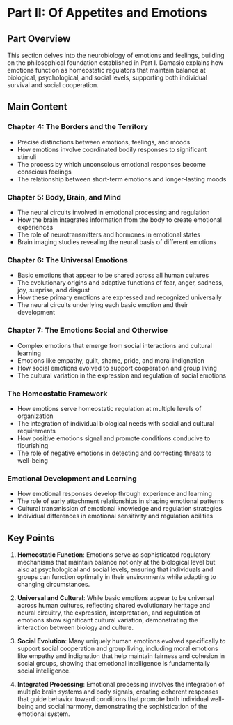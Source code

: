 # Part II: Of Appetites and Emotions

## Part Overview
This section delves into the neurobiology of emotions and feelings, building on the philosophical foundation established in Part I. Damasio explains how emotions function as homeostatic regulators that maintain balance at biological, psychological, and social levels, supporting both individual survival and social cooperation.

## Main Content

### Chapter 4: The Borders and the Territory
- Precise distinctions between emotions, feelings, and moods
- How emotions involve coordinated bodily responses to significant stimuli
- The process by which unconscious emotional responses become conscious feelings
- The relationship between short-term emotions and longer-lasting moods

### Chapter 5: Body, Brain, and Mind
- The neural circuits involved in emotional processing and regulation
- How the brain integrates information from the body to create emotional experiences
- The role of neurotransmitters and hormones in emotional states
- Brain imaging studies revealing the neural basis of different emotions

### Chapter 6: The Universal Emotions
- Basic emotions that appear to be shared across all human cultures
- The evolutionary origins and adaptive functions of fear, anger, sadness, joy, surprise, and disgust
- How these primary emotions are expressed and recognized universally
- The neural circuits underlying each basic emotion and their development

### Chapter 7: The Emotions Social and Otherwise
- Complex emotions that emerge from social interactions and cultural learning
- Emotions like empathy, guilt, shame, pride, and moral indignation
- How social emotions evolved to support cooperation and group living
- The cultural variation in the expression and regulation of social emotions

### The Homeostatic Framework
- How emotions serve homeostatic regulation at multiple levels of organization
- The integration of individual biological needs with social and cultural requirements
- How positive emotions signal and promote conditions conducive to flourishing
- The role of negative emotions in detecting and correcting threats to well-being

### Emotional Development and Learning
- How emotional responses develop through experience and learning
- The role of early attachment relationships in shaping emotional patterns
- Cultural transmission of emotional knowledge and regulation strategies
- Individual differences in emotional sensitivity and regulation abilities

## Key Points

1. **Homeostatic Function**: Emotions serve as sophisticated regulatory mechanisms that maintain balance not only at the biological level but also at psychological and social levels, ensuring that individuals and groups can function optimally in their environments while adapting to changing circumstances.

2. **Universal and Cultural**: While basic emotions appear to be universal across human cultures, reflecting shared evolutionary heritage and neural circuitry, the expression, interpretation, and regulation of emotions show significant cultural variation, demonstrating the interaction between biology and culture.

3. **Social Evolution**: Many uniquely human emotions evolved specifically to support social cooperation and group living, including moral emotions like empathy and indignation that help maintain fairness and cohesion in social groups, showing that emotional intelligence is fundamentally social intelligence.

4. **Integrated Processing**: Emotional processing involves the integration of multiple brain systems and body signals, creating coherent responses that guide behavior toward conditions that promote both individual well-being and social harmony, demonstrating the sophistication of the emotional system.